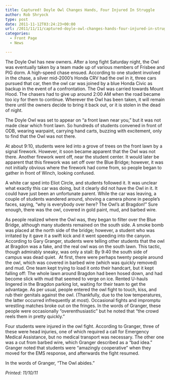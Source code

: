 ```yaml
---
title: Captured! Doyle Owl Changes Hands, Four Injured In Struggle
author: Rob Shryock
type: post
date: 2011-11-12T03:24:23+00:00
url: /2011/11/11/captured-doyle-owl-changes-hands-four-injured-in-struggle/
categories:
  - Front Page
  - News

---
```

The Doyle Owl has new owners. After a long fight Saturday night, the Owl was eventually taken by a team made up of various members of Frisbee and PIG dorm. A high-speed chase ensued. According to one student involved in the chase, a silver mid-2000&#8217;s Honda CRV had the owl in it, three cars pursued that car, then the owl car was joined by a blue Honda Civic as backup in the event of a confrontation. The Owl was carried towards Mount Hood. The chasers had to give up around 2:00 AM when the road became too icy for them to continue. Wherever the Owl has been taken, it will remain there until the owners decide to bring it back out, or it is stolen in the dead of night.

The Doyle Owl was set to appear on “a front lawn near you,” but it was not made clear which front lawn. So hundreds of students convened in front of ODB, wearing warpaint, carrying hand carts, buzzing with excitement, only to find that the Owl was not there.

At about 9:10, students were led into a grove of trees on the front lawn by a signal firework. However, it soon became apparent that the Owl was not there. Another firework went off, near the student center. It would later be apparent that this firework was set off over the Blue Bridge; however, it was not initially obvious where the firework had come from, so people began to gather in front of Winch, looking confused.

A white car sped into Eliot Circle, and students followed it. It was unclear what exactly this car was doing, but it clearly did not have the Owl in it. It could have just been an unfortunate parent. While the car was leaving, a couple of students wandered around, shoving a camera phone in people&#8217;s faces, saying, “why is everybody over here? The Owl&#8217;s at Bragdon!” Sure enough, there was the owl, covered in gold paint, mud, and barbed wire.

As people realized where the Owl was, they began to filter over the Blue Bridge, although many students remained on the south side. A smoke bomb was placed at the north side of the bridge; however, a student who was irritated by it gave it a swift kick and it went speeding into the canyon. According to Gary Granger, students were telling other students that the owl at Bragdon was a fake, and the real owl was on the south lawn. This tactic, though admirably sneaky, was only a stall: By 9:40 the south side of campus was dead quiet.  At first, there were perhaps twenty people around the owl, which was covered in barbed wire (which was quickly removed) and mud. One team kept trying to load it onto their handcart, but it kept falling off: The whole lawn around Bragdon had been hosed down, and had become slick with mud that seemed to verge on ice. Rented U-hauls lingered in the Bragdon parking lot, waiting for their team to get the advantage. As per usual, people entered the owl fight to touch, kiss, and rub their genitals against the owl. (Thankfully, due to the low temperatures, the latter occurred infrequently at most). Occasional fights and impromptu wrestling matches broke out on the fringes. In the words of Granger, these people were occasionally “overenthusiastic” but he noted that “the crowd reels them in pretty quickly.”

Four students were injured in the owl fight. According to Granger, three of these were head injuries, one of which required a call for Emergency Medical Assistance, but no medical transport was necessary. The other one was a cut from barbed wire, which Granger described as a “bad idea.” Granger noted that students were “amazingly cooperative” when they moved for the EMS response, and afterwards the fight resumed.

In the words of Granger, “The Owl abides.”

_Printed: 11/10/11_